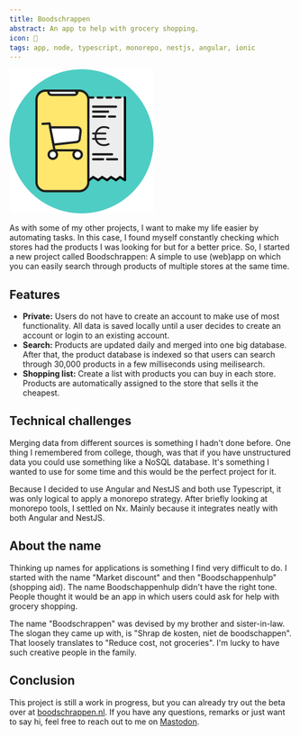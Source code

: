 ```yaml
---
title: Boodschrappen
abstract: An app to help with grocery shopping.
icon: 🛒
tags: app, node, typescript, monorepo, nestjs, angular, ionic
---
```


<img src="/assets/images/boodschappenhulp-logo.svg" class="bg-teal p-1 m-1 rounded-lg float-right">

As with some of my other projects, I want to make my life easier by automating tasks. In this case, I found myself constantly checking which stores had the products I was looking for but for a better price. So, I started a new project called Boodschrappen: A simple to use (web)app on which you can easily search through products of multiple stores at the same time.

## Features

- **Private:** Users do not have to create an account to make use of most functionality. All data is saved locally until a user decides to create an account or login to an existing account.
- **Search:** Products are updated daily and merged into one big database. After that, the product database is indexed so that users can search through 30,000 products in a few milliseconds using meilisearch.
- **Shopping list:** Create a list with products you can buy in each store. Products are automatically assigned to the store that sells it the cheapest.

## Technical challenges

Merging data from different sources is something I hadn't done before. One thing I remembered from college, though, was that if you have unstructured data you could use something like a NoSQL database. It's something I wanted to use for some time and this would be the perfect project for it.

Because I decided to use Angular and NestJS and both use Typescript, it was only logical to apply a monorepo strategy. After briefly looking at monorepo tools, I settled on Nx. Mainly because it integrates neatly with both Angular and NestJS.

## About the name

Thinking up names for applications is something I find very difficult to do. I started with the name "Market discount" and then "Boodschappenhulp" (shopping aid). The name Boodschappenhulp didn't have the right tone. People thought it would be an app in which users could ask for help with grocery shopping.

The name "Boodschrappen" was devised by my brother and sister-in-law. The slogan they came up with, is "Shrap de kosten, niet de boodschappen". That loosely translates to "Reduce cost, not groceries". I'm lucky to have such creative people in the family.

## Conclusion

This project is still a work in progress, but you can already try out the beta over at [boodschrappen.nl](https://boodschrappen.nl). If you have any questions, remarks or just want to say hi, feel free to reach out to me on [Mastodon](https://indieweb.social/@jasper).